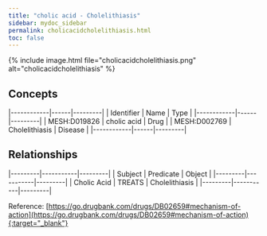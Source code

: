 ```yaml
---
title: "cholic acid - Cholelithiasis"
sidebar: mydoc_sidebar
permalink: cholicacidcholelithiasis.html
toc: false 
---
```


{% include image.html file="cholicacidcholelithiasis.png" alt="cholicacidcholelithiasis" %}

## Concepts

|------------|------|---------|
| Identifier | Name | Type    |
|------------|------|---------|
| MESH:D019826 | cholic acid | Drug |
| MESH:D002769 | Cholelithiasis | Disease |
|------------|------|---------|

## Relationships

|---------|-----------|---------|
| Subject | Predicate | Object  |
|---------|-----------|---------|
| Cholic Acid | TREATS | Cholelithiasis |
|---------|-----------|---------|

Reference: [https://go.drugbank.com/drugs/DB02659#mechanism-of-action](https://go.drugbank.com/drugs/DB02659#mechanism-of-action){:target="_blank"}